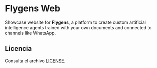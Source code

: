 # Flygens Web

Showcase website for **Flygens**, a platform to create custom artificial intelligence agents trained with your own documents and connected to channels like WhatsApp.

## Licencia

Consulta el archivo [LICENSE](LICENSE).